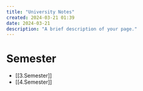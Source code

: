 ```yaml
---
title: "University Notes"
created: 2024-03-21 01:39
date: 2024-03-21
description: "A brief description of your page."
---
```


# Semester

- [[3.Semester]]
- [[4.Semester]]




<!-- Google tag (gtag.js) -->

<script async src="https://www.googletagmanager.com/gtag/js?id=G-E24ELVW963"></script>

<script>

  window.dataLayer = window.dataLayer || [];

  function gtag(){dataLayer.push(arguments);}

  gtag('js', new Date());

  

  gtag('config', 'G-E24ELVW963');

</script>